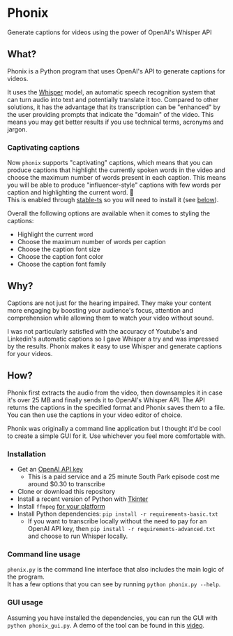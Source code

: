 # Phonix
Generate captions for videos using the power of OpenAI's Whisper API

## What?

Phonix is a Python program that uses OpenAI's API to generate captions for videos.

It uses the [Whisper](https://platform.openai.com/docs/models/whisper) model,
an automatic speech recognition system that can turn audio into text and potentially translate it too.
Compared to other solutions, it has the advantage that its transcription can be "enhanced"
by the user providing prompts that indicate the "domain" of the video.
This means you may get better results if you use technical terms, acronyms and jargon.

### Captivating captions

Now `phonix` supports "captivating" captions, which means that you can produce captions that highlight
the currently spoken words in the video and choose the maximum number of words present in each caption.
This means you will be able to produce "influencer-style" captions with few words per caption and highlighting
the current word. 💫<br>
This is enabled through [stable-ts](https://github.com/jianfch/stable-ts) so you will need to install it (see [below](#installation)).

Overall the following options are available when it comes to styling the captions:
- Highlight the current word
- Choose the maximum number of words per caption
- Choose the caption font size
- Choose the caption font color
- Choose the caption font family

## Why?

Captions are not just for the hearing impaired.
They make your content more engaging by boosting your audience's focus, attention and
comprehension while allowing them to watch your video without sound.

I was not particularly satisfied with the accuracy of Youtube's and Linkedin's automatic captions
so I gave Whisper a try and was impressed by the results.
Phonix makes it easy to use Whisper and generate captions for your videos.

## How?

Phonix first extracts the audio from the video, then downsamples it in case it's over 25 MB
and finally sends it to OpenAI's Whisper API.
The API returns the captions in the specified format and Phonix saves them to a file.
You can then use the captions in your video editor of choice.

Phonix was originally a command line application but I thought it'd be cool to create a simple
GUI for it. Use whichever you feel more comfortable with.

### Installation

* Get an [OpenAI API key](https://platform.openai.com/account/api-keys)
  * This is a paid service and a 25 minute South Park episode cost me around $0.30 to transcribe
* Clone or download this repository
* Install a recent version of Python with [Tkinter](https://docs.python.org/3/library/tkinter.html#module-tkinter)
* Install `ffmpeg` [for your platform](https://ffmpeg.org/download.html)
* Install Python dependencies: `pip install -r requirements-basic.txt`
  * If you want to transcribe locally without the need to pay for an OpenAI API key, then `pip install -r requirements-advanced.txt` and choose to run Whisper locally.

### Command line usage

`phonix.py` is the command line interface that also includes the main logic of the program.<br>
It has a few options that you can see by running `python phonix.py --help`.

### GUI usage

Assuming you have installed the dependencies, you can run the GUI with `python phonix_gui.py`.
A demo of the tool can be found in this [video](https://youtu.be/kkJzt00qafo).

